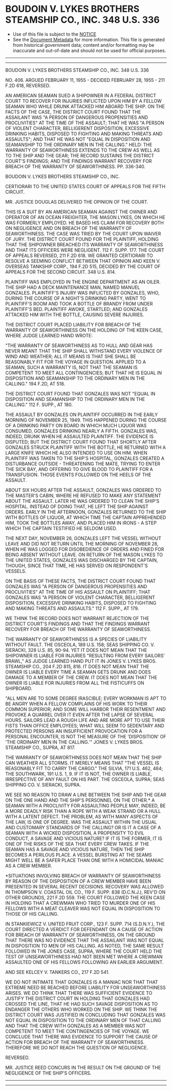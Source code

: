 ---
---

# BOUDOIN V. LYKES BROTHERS STEAMSHIP CO., INC. 348 U.S. 336

* Use of this file is subject to the [NOTICE](https://github.com/publicdocs/notice/blob/master/NOTICE)
* See the [Document Metadata](../../../) for more information.
  This file is generated from historical government data; content and/or formatting may be inaccurate and out-of-date and should not be used for official purposes.

----------
----------

BOUDOIN V. LYKES BROTHERS STEAMSHIP CO., INC. 348 U.S. 336

NO. 406.  ARGUED FEBRUARY 11, 1955 - DECIDED FEBRUARY 28, 1955 - 211 F.2D 618, REVERSED.

AN AMERICAN SEAMAN SUED A SHIPOWNER IN A FEDERAL DISTRICT COURT TO RECOVER FOR INJURIES INFLICTED UPON HIM BY A FELLOW SEAMAN WHO WHILE DRUNK ATTACKED HIM ABOARD THE SHIP.  ON THE FACTS OF THE CASE, THE DISTRICT COURT FOUND THAT THE ASSAILANT WAS "A PERSON OF DANGEROUS PROPENSITIES AND PROCLIVITIES" AT THE TIME OF THE ASSAULT; THAT HE WAS "A PERSON OF VIOLENT CHARACTER, BELLIGERENT DISPOSITION, EXCESSIVE DRINKING HABITS, DISPOSED TO FIGHTING AND MAKING THREATS AND ASSAULTS"; AND THAT HE WAS NOT "EQUAL IN DISPOSITION AND SEAMANSHIP TO THE ORDINARY MEN IN THE CALLING."  HELD: THE WARRANTY OF SEAWORTHINESS EXTENDS TO THE CREW AS WELL AS TO THE SHIP AND THE GEAR; THE RECORD SUSTAINS THE DISTRICT COURT'S FINDINGS; AND THE FINDINGS WARRANT RECOVERY FOR BREACH OF THE WARRANTY OF SEAWORTHINESS.  PP. 336-340.

BOUDOIN V. LYKES BROTHERS STEAMSHIP CO., INC.

CERTIORARI TO THE UNITED STATES COURT OF APPEALS FOR THE FIFTH CIRCUIT.

MR. JUSTICE DOUGLAS DELIVERED THE OPINION OF THE COURT.

THIS IS A SUIT BY AN AMERICAN SEAMAN AGAINST THE OWNER AND OPERATOR OF AN OCEAN FREIGHTER, THE MASON LYKES, ON WHICH HE WAS FORMERLY EMPLOYED.  HE BASED HIS CLAIM FOR RECOVERY BOTH ON NEGLIGENCE AND ON BREACH OF THE WARRANTY OF SEAWORTHINESS.  THE CASE WAS TRIED BY THE COURT UPON WAIVER OF JURY.  THE DISTRICT COURT FOUND FOR THE PLAINTIFF, HOLDING THAT THE SHIPOWNER BREACHED ITS WARRANTY OF SEAWORTHINESS AND THAT ITS OFFICERS WERE NEGLIGENT.  112 F. SUPP. 177.  THE COURT OF APPEALS REVERSED, 211 F.2D 618.  WE GRANTED CERTIORARI TO RESOLVE A SEEMING CONFLICT BETWEEN THAT OPINION AND KEEN V. OVERSEAS TANKSHIP CORP., 194 F.2D 515, DECIDED BY THE COURT OF APPEALS FOR THE SECOND CIRCUIT.  348 U.S. 814.

PLAINTIFF WAS EMPLOYED IN THE ENGINE DEPARTMENT AS AN OILER.  THE SHIP HAD A DECK MAINTENANCE MAN, NAMED MANUEL GONZALES.  PLAINTIFF'S INJURY WAS INFLICTED BY GONZALES, WHO, DURING THE COURSE OF A NIGHT'S DRINKING PARTY, WENT TO PLAINTIFF'S ROOM AND TOOK A BOTTLE OF BRANDY FROM UNDER PLAINTIFF'S BED.  PLAINTIFF AWOKE, STARTLED; AND GONZALES ATTACKED HIM WITH THE BOTTLE, CAUSING SEVERE INJURIES.

THE DISTRICT COURT PLACED LIABILITY FOR BREACH OF THE WARRANTY OF SEAWORTHINESS ON THE HOLDING OF THE KEEN CASE, WHERE JUDGE LEARNED HAND WROTE:

"THE WARRANTY OF SEAWORTHINESS AS TO HULL AND GEAR HAS NEVER MEANT THAT THE SHIP SHALL WITHSTAND EVERY VIOLENCE OF WIND AND WEATHER; ALL IT MEANS IS THAT SHE SHALL BE REASONABLY FIT FOR THE VOYAGE IN QUESTION.  APPLIED TO A SEAMAN, SUCH A WARRANTY IS, NOT THAT THE SEAMAN IS COMPETENT TO MEET ALL CONTINGENCIES; BUT THAT HE IS EQUAL IN DISPOSITION AND SEAMANSHIP TO THE ORDINARY MEN IN THE CALLING."  194 F.2D, AT 518.

THE DISTRICT COURT FOUND THAT GONZALES WAS NOT "EQUAL IN DISPOSITION AND SEAMANSHIP TO THE ORDINARY MEN IN THE CALLING."  112 F. SUPP., AT 180.

THE ASSAULT BY GONZALES ON PLAINTIFF OCCURRED IN THE EARLY MORNING OF NOVEMBER 25, 1949.  THIS HAPPENED DURING THE COURSE OF A DRINKING PARTY ON BOARD IN WHICH MUCH LIQUOR WAS CONSUMED, GONZALES DRINKING NEARLY A FIFTH.  GONZALES WAS, INDEED, DRUNK WHEN HE ASSAULTED PLAINTIFF.  THE EVIDENCE IS DISPUTED; BUT THE DISTRICT COURT FOUND THAT SHORTLY AFTER GONZALES STRUCK PLAINTIFF WITH THE BOTTLE, HE RETURNED WITH A LARGE KNIFE WHICH HE ALSO INTENDED TO USE ON HIM.  WHEN PLAINTIFF WAS TAKEN TO THE SHIP'S HOSPITAL, GONZALES CREATED A DISTURBANCE OUTSIDE - THREATENING THE MATE, TRYING TO ENTER THE SICK BAY, AND OFFERING TO GIVE BLOOD TO PLAINTIFF FOR A TRANSFUSION.  THOSE EVENTS FOLLOWED ON THE HEELS OF THE ASSAULT.

ABOUT SIX HOURS AFTER THE ASSAULT, GONZALES WAS ORDERED TO THE MASTER'S CABIN, WHERE HE REFUSED TO MAKE ANY STATEMENT ABOUT THE ASSAULT.  LATER HE WAS ORDERED TO CLEAN THE SHIP'S HOSPITAL.  INSTEAD OF DOING THAT, HE LEFT THE SHIP AGAINST ORDERS.  EARLY IN THE AFTERNOON, GONZALES RETURNED TO THE SHIP WITH BOTTLES OF LIQUOR, AT WHICH TIME THE CAPTAIN APPREHENDED HIM, TOOK THE BOTTLES AWAY, AND PLACED HIM IN IRONS - A STEP WHICH THE CAPTAIN TESTIFIED HE SELDOM USED.

THE NEXT DAY, NOVEMBER 26, GONZALES LEFT THE VESSEL WITHOUT LEAVE AND DID NOT RETURN UNTIL THE MORNING OF NOVEMBER 28, WHEN HE WAS LOGGED FOR DISOBEDIENCE OF ORDERS AND FINED FOR BEING ABSENT WITHOUT LEAVE.  ON RETURN OF THE MASON LYKES TO THE UNITED STATES, GONZALES WAS DISCHARGED BY THE CAPTAIN, THOUGH, SINCE THAT TIME, HE HAS SERVED ON RESPONDENT'S VESSELS.

ON THE BASIS OF THESE FACTS, THE DISTRICT COURT FOUND THAT GONZALES WAS "A PERSON OF DANGEROUS PROPENSITIES AND PROCLIVITIES" AT THE TIME OF HIS ASSAULT ON PLAINTIFF; THAT GONZALES WAS "A PERSON OF VIOLENT CHARACTER, BELLIGERENT DISPOSITION, EXCESSIVE DRINKING HABITS, DISPOSED TO FIGHTING AND MAKING THREATS AND ASSAULTS."  112 F. SUPP., AT 179.

WE THINK THE RECORD DOES NOT WARRANT REJECTION OF THE DISTRICT COURT'S FINDINGS AND THAT THE FINDINGS WARRANT RECOVERY FOR BREACH OF THE WARRANTY OF SEAWORTHINESS.

THE WARRANTY OF SEAWORTHINESS IS A SPECIES OF LIABILITY WITHOUT FAULT.  THE OSCEOLA, 189 U.S. 158; SEAS SHIPPING CO. V. SIERACKI, 328 U.S. 85, 90-94.  YET IT DOES NOT MEAN THAT THE SHIPOWNER IS LIABLE FOR INJURIES "RESULTING FROM EVERY SAILORS' BRAWL," AS JUDGE LEARNED HAND PUT IT IN JONES V. LYKES BROS. STEAMSHIP CO., 204 F.2D 815, 816.  IT DOES NOT MEAN THAT THE OWNER IS LIABLE EVERY TIME A SEAMAN GETS DRUNK AND DOES DAMAGE TO A MEMBER OF THE CREW.  IT DOES NOT MEAN THAT THE OWNER IS LIABLE FOR INJURIES FROM ALL THE FISTICUFFS ON SHIPBOARD.

"ALL MEN ARE TO SOME DEGREE IRASCIBLE; EVERY WORKMAN IS APT TO BE ANGRY WHEN A FELLOW COMPLAINS OF HIS WORK TO THEIR COMMON SUPERIOR; AND SOME WILL HARBOR THEIR RESENTMENT AND PROVOKE A QUARREL OVER IT EVEN AFTER THE LAPSE OF SEVERAL HOURS.  SAILORS LEAD A ROUGH LIFE AND ARE MORE APT TO USE THEIR FISTS THAN OFFICE EMPLOYEES; WHAT WILL SEEM TO SEDENTARY AND PROTECTED PERSONS AN INSUFFICIENT PROVOCATION FOR A PERSONAL ENCOUNTER, IS NOT THE MEASURE OF THE 'DISPOSITION' OF 'THE ORDINARY MEN IN THE CALLING.'"  JONES V. LYKES BROS. STEAMSHIP CO., SUPRA, AT 817.

THE WARRANTY OF SEAWORTHINESS DOES NOT MEAN THAT THE SHIP CAN WEATHER ALL STORMS.  IT MERELY MEANS THAT "THE VESSEL IS REASONABLY FIT TO CARRY THE CARGO."  THE SILVIA, 171 U.S. 462, 464; THE SOUTHWARK, 191 U.S. 1, 9.  IF IT IS NOT, THE OWNER IS LIABLE, IRRESPECTIVE OF ANY FAULT ON HIS PART.   THE OSCEOLA, SUPRA; SEAS SHIPPING CO. V. SIERACKI, SUPRA.

WE SEE NO REASON TO DRAW A LINE BETWEEN THE SHIP AND THE GEAR ON THE ONE HAND AND THE SHIP'S PERSONNEL ON THE OTHER.\*  A SEAMAN WITH A PROCLIVITY FOR ASSAULTING PEOPLE MAY, INDEED, BE A MORE DEADLY RISK THAN A ROPE WITH A WEAK STRAND OR A HULL WITH A LATENT DEFECT.  THE PROBLEM, AS WITH MANY ASPECTS OF THE LAW, IS ONE OF DEGREE.  WAS THE ASSAULT WITHIN THE USUAL AND CUSTOMARY STANDARDS OF THE CALLING?  OR IS IT A CASE OF A SEAMAN WITH A WICKED DISPOSITION, A PROPENSITY TO EVIL CONDUCT, A SAVAGE AND VICIOUS NATURE?  IF IT IS THE FORMER, IT IS ONE OF THE RISKS OF THE SEA THAT EVERY CREW TAKES.  IF THE SEAMAN HAS A SAVAGE AND VICIOUS NATURE, THEN THE SHIP BECOMES A PERILOUS PLACE.  A VESSEL BURSTING AT THE SEAMS MIGHT WELL BE A SAFER PLACE THAN ONE WITH A HOMICIDAL MANIAC AS A CREW MEMBER.

\*SITUATIONS INVOLVING BREACH OF WARRANTY OF SEAWORTHINESS BY REASON OF THE DISPOSITION OF A CREW MEMBER HAVE BEEN PRESENTED IN SEVERAL RECENT DECISIONS.  RECOVERY WAS ALLOWED IN THOMPSON V. COASTAL OIL CO., 119 F. SUPP. 838 (D.C.N.J.), REV'D ON OTHER GROUNDS, 221 F.2D 559.  THE COURT FOLLOWED THE KEEN CASE IN HOLDING THAT A CREWMAN WHO TRIED TO MURDER ONE OF HIS FELLOWS WITH A MEAT CLEAVER WAS NOT EQUAL IN DISPOSITION TO THOSE OF HIS CALLING.

IN STANKIEWICZ V. UNITED FRUIT CORP., 123 F. SUPP. 714 (S.D.N.Y.), THE COURT DIRECTED A VERDICT FOR DEFENDANT ON A CAUSE OF ACTION FOR BREACH OF WARRANTY OF SEAWORTHINESS, ON THE GROUND THAT THERE WAS NO EVIDENCE THAT THE ASSAILANT WAS NOT EQUAL IN DISPOSITION TO MEN OF HIS CALLING.  AS NOTED, THE SAME RESULT FOLLOWED IN THE JONES CASE, SUPRA, WHERE THE COURT HELD THE TEST OF UNSEAWORTHINESS HAD NOT BEEN MET WHERE A CREWMAN ASSAULTED ONE OF HIS FELLOWS FOLLOWING AN EARLIER ARGUMENT.

AND SEE KELCEY V. TANKERS CO., 217 F.2D 541.

WE DO NOT INTIMATE THAT GONZALES IS A MANIAC NOR THAT THAT EXTREME NEED BE REACHED BEFORE LIABILITY FOR UNSEAWORTHINESS ARISES.  WE DO THINK THAT THERE WAS SUFFICIENT EVIDENCE TO JUSTIFY THE DISTRICT COURT IN HOLDING THAT GONZALES HAD CROSSED THE LINE, THAT HE HAD SUCH SAVAGE DISPOSITION AS TO ENDANGER THE OTHERS WHO WORKED ON THE SHIP.  WE THINK THE DISTRICT COURT WAS JUSTIFIED IN CONCLUDING THAT GONZALES WAS NOT EQUAL IN DISPOSITION TO THE ORDINARY MEN OF THAT CALLING AND THAT THE CREW WITH GONZALES AS A MEMBER WAS NOT COMPETENT TO MEET THE CONTINGENCIES OF THE VOYAGE.  WE CONCLUDE THAT THERE WAS EVIDENCE TO SUPPORT THE CAUSE OF ACTION FOR BREACH OF THE WARRANTY OF SEAWORTHINESS.  THEREFORE WE DO NOT REACH THE QUESTION OF NEGLIGENCE.

REVERSED.

MR. JUSTICE REED CONCURS IN THE RESULT ON THE GROUND OF THE NEGLIGENCE OF THE SHIP'S OFFICERS.


----------
----------

